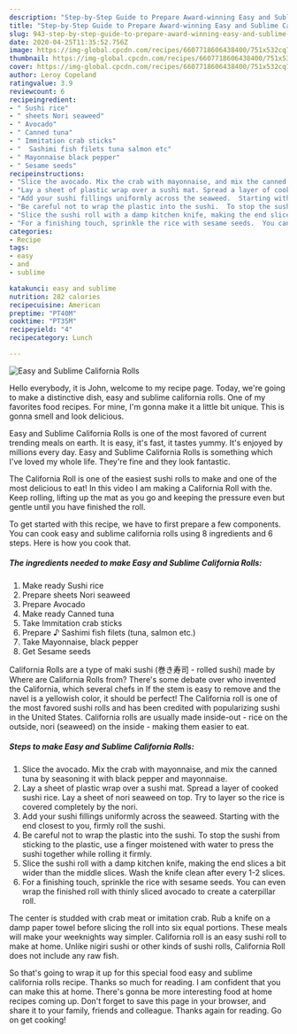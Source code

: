 ```yaml
---
description: "Step-by-Step Guide to Prepare Award-winning Easy and Sublime California Rolls"
title: "Step-by-Step Guide to Prepare Award-winning Easy and Sublime California Rolls"
slug: 943-step-by-step-guide-to-prepare-award-winning-easy-and-sublime-california-rolls
date: 2020-04-25T11:35:52.756Z
image: https://img-global.cpcdn.com/recipes/6607718606438400/751x532cq70/easy-and-sublime-california-rolls-recipe-main-photo.jpg
thumbnail: https://img-global.cpcdn.com/recipes/6607718606438400/751x532cq70/easy-and-sublime-california-rolls-recipe-main-photo.jpg
cover: https://img-global.cpcdn.com/recipes/6607718606438400/751x532cq70/easy-and-sublime-california-rolls-recipe-main-photo.jpg
author: Leroy Copeland
ratingvalue: 3.9
reviewcount: 6
recipeingredient:
- " Sushi rice"
- " sheets Nori seaweed"
- " Avocado"
- " Canned tuna"
- " Immitation crab sticks"
- "  Sashimi fish filets tuna salmon etc"
- " Mayonnaise black pepper"
- " Sesame seeds"
recipeinstructions:
- "Slice the avocado. Mix the crab with mayonnaise, and mix the canned tuna by seasoning it with black pepper and mayonnaise."
- "Lay a sheet of plastic wrap over a sushi mat. Spread a layer of cooked sushi rice.  Lay a sheet of nori seaweed on top. Try to layer so the rice is covered completely by the nori."
- "Add your sushi fillings uniformly across the seaweed.  Starting with the end closest to you, firmly roll the sushi."
- "Be careful not to wrap the plastic into the sushi.  To stop the sushi from sticking to the plastic, use a finger moistened with water to  press the sushi together while rolling it firmly."
- "Slice the sushi roll with a damp kitchen knife, making the end slices a bit wider than the middle slices.  Wash the knife clean after every 1-2 slices."
- "For a finishing touch, sprinkle the rice with sesame seeds.  You can even wrap the finished roll with thinly sliced avocado to create a caterpillar roll."
categories:
- Recipe
tags:
- easy
- and
- sublime

katakunci: easy and sublime 
nutrition: 282 calories
recipecuisine: American
preptime: "PT40M"
cooktime: "PT35M"
recipeyield: "4"
recipecategory: Lunch

---
```



![Easy and Sublime California Rolls](https://img-global.cpcdn.com/recipes/6607718606438400/751x532cq70/easy-and-sublime-california-rolls-recipe-main-photo.jpg)

Hello everybody, it is John, welcome to my recipe page. Today, we're going to make a distinctive dish, easy and sublime california rolls. One of my favorites food recipes. For mine, I'm gonna make it a little bit unique. This is gonna smell and look delicious.

Easy and Sublime California Rolls is one of the most favored of current trending meals on earth. It is easy, it's fast, it tastes yummy. It's enjoyed by millions every day. Easy and Sublime California Rolls is something which I've loved my whole life. They're fine and they look fantastic.

The California Roll is one of the easiest sushi rolls to make and one of the most delicious to eat! In this video I am making a California Roll with the. Keep rolling, lifting up the mat as you go and keeping the pressure even but gentle until you have finished the roll.


To get started with this recipe, we have to first prepare a few components. You can cook easy and sublime california rolls using 8 ingredients and 6 steps. Here is how you cook that.

<!--inarticleads1-->

##### The ingredients needed to make Easy and Sublime California Rolls:

1. Make ready  Sushi rice
1. Prepare  sheets Nori seaweed
1. Prepare  Avocado
1. Make ready  Canned tuna
1. Take  Immitation crab sticks
1. Prepare  ♪ Sashimi fish filets (tuna, salmon etc.)
1. Take  Mayonnaise, black pepper
1. Get  Sesame seeds


California Rolls are a type of maki sushi (巻き寿司 - rolled sushi) made by Where are California Rolls from? There&#39;s some debate over who invented the California, which several chefs in If the stem is easy to remove and the navel is a yellowish color, it should be perfect! The California roll is one of the most favored sushi rolls and has been credited with popularizing sushi in the United States. California rolls are usually made inside-out - rice on the outside, nori (seaweed) on the inside - making them easier to eat. 

<!--inarticleads2-->

##### Steps to make Easy and Sublime California Rolls:

1. Slice the avocado. Mix the crab with mayonnaise, and mix the canned tuna by seasoning it with black pepper and mayonnaise.
1. Lay a sheet of plastic wrap over a sushi mat. Spread a layer of cooked sushi rice.  Lay a sheet of nori seaweed on top. Try to layer so the rice is covered completely by the nori.
1. Add your sushi fillings uniformly across the seaweed.  Starting with the end closest to you, firmly roll the sushi.
1. Be careful not to wrap the plastic into the sushi.  To stop the sushi from sticking to the plastic, use a finger moistened with water to  press the sushi together while rolling it firmly.
1. Slice the sushi roll with a damp kitchen knife, making the end slices a bit wider than the middle slices.  Wash the knife clean after every 1-2 slices.
1. For a finishing touch, sprinkle the rice with sesame seeds.  You can even wrap the finished roll with thinly sliced avocado to create a caterpillar roll.


The center is studded with crab meat or imitation crab. Rub a knife on a damp paper towel before slicing the roll into six equal portions. These meals will make your weeknights way simpler. California roll is an easy sushi roll to make at home. Unlike nigiri sushi or other kinds of sushi rolls, California Roll does not include any raw fish. 

So that's going to wrap it up for this special food easy and sublime california rolls recipe. Thanks so much for reading. I am confident that you can make this at home. There's gonna be more interesting food at home recipes coming up. Don't forget to save this page in your browser, and share it to your family, friends and colleague. Thanks again for reading. Go on get cooking!
